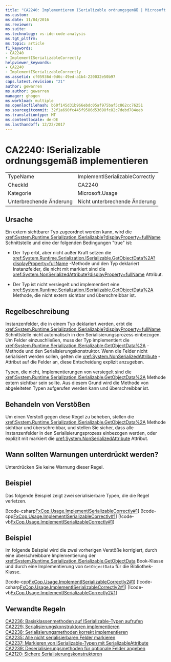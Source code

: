 ```yaml
---
title: "CA2240: Implementieren ISerializable ordnungsgemäß | Microsoft Docs"
ms.custom: 
ms.date: 11/04/2016
ms.reviewer: 
ms.suite: 
ms.technology: vs-ide-code-analysis
ms.tgt_pltfrm: 
ms.topic: article
f1_keywords:
- CA2240
- ImplementISerializableCorrectly
helpviewer_keywords:
- CA2240
- ImplementISerializableCorrectly
ms.assetid: cf05936d-0d6c-49ed-a1b4-220032e50b97
caps.latest.revision: "21"
author: gewarren
ms.author: gewarren
manager: ghogen
ms.workload: multiple
ms.openlocfilehash: b60f145d31b966ebdc05af975baf5c862cc76251
ms.sourcegitcommit: 32f1a690fc445f9586d53698fc82c7debd784eeb
ms.translationtype: MT
ms.contentlocale: de-DE
ms.lasthandoff: 12/22/2017
---
```

# <a name="ca2240-implement-iserializable-correctly"></a>CA2240: ISerializable ordnungsgemäß implementieren
|||  
|-|-|  
|TypeName|ImplementISerializableCorrectly|  
|CheckId|CA2240|  
|Kategorie|Microsoft.Usage|  
|Unterbrechende Änderung|Nicht unterbrechende Änderung|  
  
## <a name="cause"></a>Ursache  
 Ein extern sichtbarer Typ zugeordnet werden kann, wird die <xref:System.Runtime.Serialization.ISerializable?displayProperty=fullName> Schnittstelle und eine der folgenden Bedingungen "true" ist:  
  
-   Der Typ erbt, aber nicht außer Kraft setzen die <xref:System.Runtime.Serialization.ISerializable.GetObjectData%2A?displayProperty=fullName> -Methode und den Typ deklariert Instanzfelder, die nicht mit markiert sind die <xref:System.NonSerializedAttribute?displayProperty=fullName> Attribut.  
  
-   Der Typ ist nicht versiegelt und implementiert eine <xref:System.Runtime.Serialization.ISerializable.GetObjectData%2A> Methode, die nicht extern sichtbar und überschreibbar ist.  
  
## <a name="rule-description"></a>Regelbeschreibung  
 Instanzenfelder, die in einem Typ deklariert werden, erbt die <xref:System.Runtime.Serialization.ISerializable?displayProperty=fullName> Schnittstelle nicht automatisch in den Serialisierungsprozess einbezogen. Um Felder einzuschließen, muss der Typ implementiert die <xref:System.Runtime.Serialization.ISerializable.GetObjectData%2A> -Methode und den Serialisierungskonstruktor. Wenn die Felder nicht serialisiert werden sollen, gelten die <xref:System.NonSerializedAttribute> -Attribut auf die Felder an, diese Entscheidung explizit anzugeben.  
  
 Typen, die nicht, Implementierungen von versiegelt sind die <xref:System.Runtime.Serialization.ISerializable.GetObjectData%2A> Methode extern sichtbar sein sollte. Aus diesem Grund wird die Methode von abgeleiteten Typen aufgerufen werden kann und überschreibbar ist.  
  
## <a name="how-to-fix-violations"></a>Behandeln von Verstößen  
 Um einen Verstoß gegen diese Regel zu beheben, stellen die <xref:System.Runtime.Serialization.ISerializable.GetObjectData%2A> Methode sichtbar und überschreibbar, und stellen Sie sicher, dass alle Instanzenfelder in den Serialisierungsprozess einbezogen werden, oder explizit mit markiert die <xref:System.NonSerializedAttribute> Attribut.  
  
## <a name="when-to-suppress-warnings"></a>Wann sollten Warnungen unterdrückt werden?  
 Unterdrücken Sie keine Warnung dieser Regel.  
  
## <a name="example"></a>Beispiel  
 Das folgende Beispiel zeigt zwei serialisierbare Typen, die die Regel verletzen.  
  
 [!code-csharp[FxCop.Usage.ImplementISerializableCorrectly#1](../code-quality/codesnippet/CSharp/ca2240-implement-iserializable-correctly_1.cs)]
 [!code-cpp[FxCop.Usage.ImplementISerializableCorrectly#1](../code-quality/codesnippet/CPP/ca2240-implement-iserializable-correctly_1.cpp)]
 [!code-vb[FxCop.Usage.ImplementISerializableCorrectly#1](../code-quality/codesnippet/VisualBasic/ca2240-implement-iserializable-correctly_1.vb)]  
  
## <a name="example"></a>Beispiel  
 Im folgende Beispiel wird die zwei vorherigen Verstöße korrigiert, durch eine überschreibbare Implementierung der <xref:System.Runtime.Serialization.ISerializable.GetObjectData> Book-Klasse und durch eine Implementierung von `GetObjectData` für die Bibliothek-Klasse.  
  
 [!code-cpp[FxCop.Usage.ImplementISerializableCorrectly2#1](../code-quality/codesnippet/CPP/ca2240-implement-iserializable-correctly_2.cpp)]
 [!code-csharp[FxCop.Usage.ImplementISerializableCorrectly2#1](../code-quality/codesnippet/CSharp/ca2240-implement-iserializable-correctly_2.cs)]
 [!code-vb[FxCop.Usage.ImplementISerializableCorrectly2#1](../code-quality/codesnippet/VisualBasic/ca2240-implement-iserializable-correctly_2.vb)]  
  
## <a name="related-rules"></a>Verwandte Regeln  
 [CA2236: Basisklassenmethoden auf ISerializable-Typen aufrufen](../code-quality/ca2236-call-base-class-methods-on-iserializable-types.md)  
 [CA2229: Serialisierungskonstruktoren implementieren](../code-quality/ca2229-implement-serialization-constructors.md)  
 [CA2238: Serialisierungsmethoden korrekt implementieren](../code-quality/ca2238-implement-serialization-methods-correctly.md)  
 [CA2235: Alle nicht serialisierbaren Felder markieren](../code-quality/ca2235-mark-all-non-serializable-fields.md)  
 [CA2237: Markieren von ISerializable-Typen mit SerializableAttribute](../code-quality/ca2237-mark-iserializable-types-with-serializableattribute.md)  
 [CA2239: Deserialisierungsmethoden für optionale Felder angeben](../code-quality/ca2239-provide-deserialization-methods-for-optional-fields.md)  
 [CA2120: Sichere Serialisierungskonstruktoren](../code-quality/ca2120-secure-serialization-constructors.md)  
